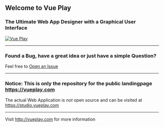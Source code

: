 ## Welcome to Vue Play

### The Ultimate Web App Designer with a Graphical User Interface

[![Vue Play](https://vueplay.com/screenshot.png)](https://vueplay.com)


------------

### Found a Bug, have a great idea or just have a simple Question?
Feel free to [Open an Issue](https://github.com/vueplayground/vueplay.com/issues)

------------

### Notice: This is only the repository for the public landingpage https://vueplay.com

The actual Web Application is _not_ open source and can be visited at https://studio.vueplay.com

------------

Visit http://vueplay.com for more information